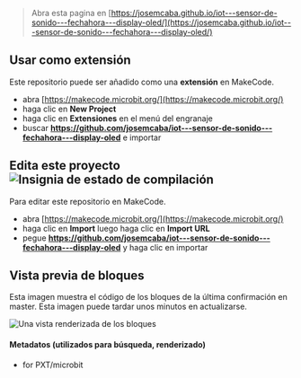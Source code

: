 
> Abra esta pagina en [https://josemcaba.github.io/iot---sensor-de-sonido---fechahora---display-oled/](https://josemcaba.github.io/iot---sensor-de-sonido---fechahora---display-oled/)

## Usar como extensión

Este repositorio puede ser añadido como una **extensión** en MakeCode.

* abra [https://makecode.microbit.org/](https://makecode.microbit.org/)
* haga clic en **New Project**
* haga clic en **Extensiones** en el menú del engranaje
* buscar **https://github.com/josemcaba/iot---sensor-de-sonido---fechahora---display-oled** e importar

## Edita este proyecto ![Insignia de estado de compilación](https://github.com/josemcaba/iot---sensor-de-sonido---fechahora---display-oled/workflows/MakeCode/badge.svg)

Para editar este repositorio en MakeCode.

* abra [https://makecode.microbit.org/](https://makecode.microbit.org/)
* haga clic en **Import** luego haga clic en **Import URL**
* pegue **https://github.com/josemcaba/iot---sensor-de-sonido---fechahora---display-oled** y haga clic en importar

## Vista previa de bloques

Esta imagen muestra el código de los bloques de la última confirmación en master.
Esta imagen puede tardar unos minutos en actualizarse.

![Una vista renderizada de los bloques](https://github.com/josemcaba/iot---sensor-de-sonido---fechahora---display-oled/raw/master/.github/makecode/blocks.png)

#### Metadatos (utilizados para búsqueda, renderizado)

* for PXT/microbit
<script src="https://makecode.com/gh-pages-embed.js"></script><script>makeCodeRender("{{ site.makecode.home_url }}", "{{ site.github.owner_name }}/{{ site.github.repository_name }}");</script>

